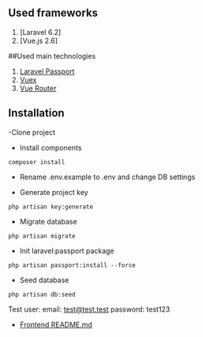 ## Used frameworks
1. [Laravel 6.2]  
2. [Vue.js 2.6]


##Used main technologies
1. [Laravel Passport]
2. [Vuex]
3. [Vue Router]

## Installation

-Clone project

- Install components
```shell
composer install
```
- Rename .env.example to .env and change DB settings

- Generate project key

`php artisan key:generate`

- Migrate database

`php artisan migrate`

- Init laravel:passport package

`php artisan passport:install --force`

- Seed database

`php artisan db:seed`

Test user:
email: test@test.test
password: test123


- [Frontend README.md](https://github.com/apuc/-refill/blob/master/frontend/README.md)


[Laravel]: <https://laravel.com/>
[Laravel Passport]: <https://laravel.com/docs/6.x/passport>
[Vue.js]: <https://vuejs.org/>
[Vuex]: <https://vuex.vuejs.org/>
[Vue Router]: <https://router.vuejs.org/>

